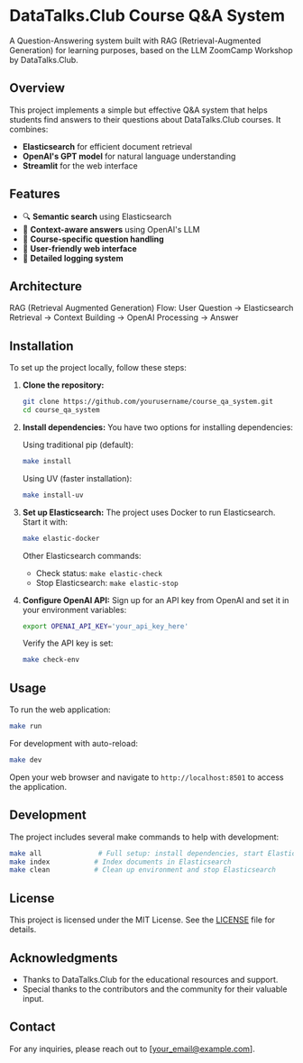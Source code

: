 # DataTalks.Club Course Q&A System

A Question-Answering system built with RAG (Retrieval-Augmented Generation) for learning purposes, based on the LLM ZoomCamp Workshop by DataTalks.Club.

## Overview

This project implements a simple but effective Q&A system that helps students find answers to their questions about DataTalks.Club courses. It combines:

- **Elasticsearch** for efficient document retrieval
- **OpenAI's GPT model** for natural language understanding
- **Streamlit** for the web interface

## Features

- 🔍 **Semantic search** using Elasticsearch
- 🤖 **Context-aware answers** using OpenAI's LLM
- 🎯 **Course-specific question handling**
- 📱 **User-friendly web interface**
- 📝 **Detailed logging system**

## Architecture

RAG (Retrieval Augmented Generation) Flow:
User Question → Elasticsearch Retrieval → Context Building → OpenAI Processing → Answer

## Installation

To set up the project locally, follow these steps:

1. **Clone the repository:**
   ```bash
   git clone https://github.com/yourusername/course_qa_system.git
   cd course_qa_system
   ```

2. **Install dependencies:**
   You have two options for installing dependencies:

   Using traditional pip (default):
   ```bash
   make install
   ```

   Using UV (faster installation):
   ```bash
   make install-uv
   ```

3. **Set up Elasticsearch:**
   The project uses Docker to run Elasticsearch. Start it with:
   ```bash
   make elastic-docker
   ```

   Other Elasticsearch commands:
   - Check status: `make elastic-check`
   - Stop Elasticsearch: `make elastic-stop`

4. **Configure OpenAI API:**
   Sign up for an API key from OpenAI and set it in your environment variables:
   ```bash
   export OPENAI_API_KEY='your_api_key_here'
   ```
   Verify the API key is set:
   ```bash
   make check-env
   ```

## Usage

To run the web application:

```bash
make run
```

For development with auto-reload:
```bash
make dev
```

Open your web browser and navigate to `http://localhost:8501` to access the application.

## Development

The project includes several make commands to help with development:

```bash
make all              # Full setup: install dependencies, start Elasticsearch, and index documents
make index           # Index documents in Elasticsearch
make clean           # Clean up environment and stop Elasticsearch
```

## License

This project is licensed under the MIT License. See the [LICENSE](LICENSE) file for details.

## Acknowledgments

- Thanks to DataTalks.Club for the educational resources and support.
- Special thanks to the contributors and the community for their valuable input.

## Contact

For any inquiries, please reach out to [your_email@example.com].